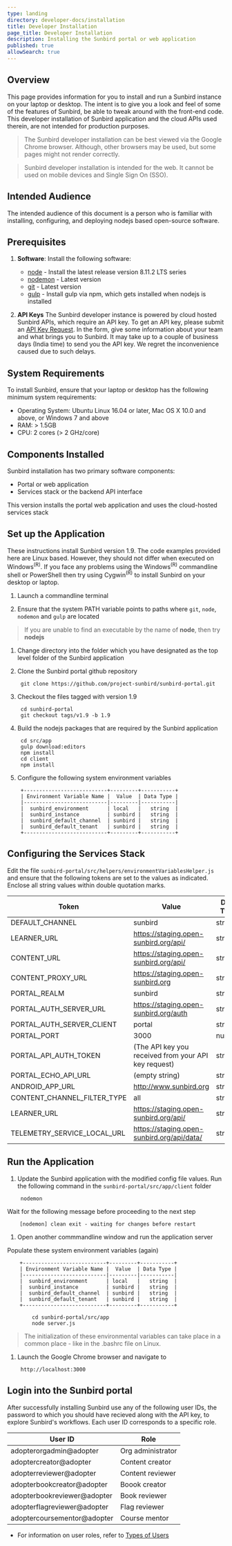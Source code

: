 ```yaml
---
type: landing
directory: developer-docs/installation
title: Developer Installation
page_title: Developer Installation
description: Installing the Sunbird portal or web application
published: true
allowSearch: true
---
```


## Overview

This page provides information for you to install and run a Sunbird instance on your laptop or desktop. The intent is to give you a look and feel of some of the features of Sunbird, be able to tweak around with the front-end code. This developer installation of Sunbird application and the cloud APIs used therein, are not intended for production purposes.

>The Sunbird developer installation can be best viewed via the Google Chrome browser. Although, other browsers may be used, but some pages might not render correctly.

>Sunbird developer installation is intended for the web. It cannot be used on mobile devices and Single Sign On (SSO).  

## Intended Audience

The intended audience of this document is a person who is familiar with installing, configuring, and deploying nodejs based open-source software.

## Prerequisites

1. **Software**: Install the following software: 
   * [node](https://nodejs.org/en/download/) - Install the latest release version 8.11.2 LTS series
   * [nodemon](https://www.npmjs.com/package/nodemon) - Latest version  
   * [git](https://git-scm.com/downloads) - Latest version  
   * [gulp](https://gulpjs.com/) - Install gulp via npm, which gets installed when nodejs is installed

1. **API Keys**
The Sunbird developer instance is powered by cloud hosted Sunbird APIs, which require an API key. To get an API key, please submit an [API Key Request](https://goo.gl/forms/2tRDfLlbJ2IgjWgA2). In the form, give some information about your team and what brings you to Sunbird. It may take up to a couple of business days (India time) to send you the API key. We regret the inconvenience caused due to such delays. 

## System Requirements

To install Sunbird, ensure that your laptop or desktop has the following minimum system requirements:

- Operating System: Ubuntu Linux 16.04 or later, Mac OS X 10.0 and above, or Windows 7 and above
- RAM: > 1.5GB
- CPU: 2 cores (> 2 GHz/core)

## Components Installed

Sunbird installation has two primary software components:
- Portal or web application
- Services stack or the backend API interface

This version installs the portal web application and uses the cloud-hosted services stack

## Set up the Application

These instructions install Sunbird version 1.9. The code examples provided here are Linux based. However, they should not differ when executed on Windows<sup>(R)</sup>. If you face any problems using the Windows<sup>(R)</sup> commandline shell or PowerShell then try using Cygwin<sup>(R)</sup> to install Sunbird on your desktop or laptop.

1. Launch a commandline terminal

1. Ensure that the system PATH variable points to paths where `git`, `node`, `nodemon` and `gulp` are located 
>If you are unable to find an executable by the name of **node**, then try **nodejs**

1. Change directory into the folder which you have designated as the top level folder of the Sunbird application

1. Clone the Sunbird portal github repository

        git clone https://github.com/project-sunbird/sunbird-portal.git

1. Checkout the files tagged with version 1.9

        cd sunbird-portal
        git checkout tags/v1.9 -b 1.9

1. Build the nodejs packages that are required by the Sunbird application

        cd src/app
        gulp download:editors
        npm install
        cd client
        npm install
        
1. Configure the following system environment variables

        +---------------------------+---------+-----------+
        | Environment Variable Name |  Value  | Data Type |
        |---------------------------|---------|-----------|
        |  sunbird_environment      | local   |   string  |
        |  sunbird_instance         | sunbird |   string  |
        |  sunbird_default_channel  | sunbird |   string  |
        |  sunbird_default_tenant   | sunbird |   string  |
        +---------------------------+---------+-----------+


## Configuring the Services Stack

Edit the file `sunbird-portal/src/helpers/environmentVariablesHelper.js` and ensure that the following tokens are set to the values as indicated. Enclose all string values within double quotation marks.

|            Token            |                   Value                              | Data Type |
|-----------------------------|------------------------------------------------------|-----------|
| DEFAULT_CHANNEL             | sunbird                                              | string    |
| LEARNER_URL                 | https://staging.open-sunbird.org/api/                |  string   |
| CONTENT_URL                 | https://staging.open-sunbird.org/api/                |  string   |
| CONTENT_PROXY_URL           | https://staging.open-sunbird.org                     |  string   |
| PORTAL_REALM                | sunbird                                              |  string   |
| PORTAL_AUTH_SERVER_URL      | https://staging.open-sunbird.org/auth                |  string   |
| PORTAL_AUTH_SERVER_CLIENT   | portal                                               |  string   |
| PORTAL_PORT                 | 3000                                                 |  number   |
| PORTAL_API_AUTH_TOKEN       | (The API key you received from your API key request) |  string   |
| PORTAL_ECHO_API_URL         | (empty string)                                       |  string   |
| ANDROID_APP_URL             | http://www.sunbird.org                               |  string   |
| CONTENT_CHANNEL_FILTER_TYPE | all                                                  |  string   |
| LEARNER_URL                 | https://staging.open-sunbird.org/api/                |  string   |
| TELEMETRY_SERVICE_LOCAL_URL | https://staging.open-sunbird.org/api/data/           |  string   |


## Run the Application

1. Update the Sunbird application with the modified config file values. Run the following command in the `sunbird-portal/src/app/client` folder

        nodemon

Wait for the following message before proceeding to the next step 

        [nodemon] clean exit - waiting for changes before restart

1. Open another commmandline window and run the application server

Populate these system environment variables (again)

        +---------------------------+---------+-----------+
        | Environment Variable Name |  Value  | Data Type |
        |---------------------------|---------|-----------|
        |  sunbird_environment      | local   |   string  |
        |  sunbird_instance         | sunbird |   string  |
        |  sunbird_default_channel  | sunbird |   string  |
        |  sunbird_default_tenant   | sunbird |   string  |
        +---------------------------+---------+-----------+

            cd sunbird-portal/src/app
            node server.js

>The initialization of these environmental variables can take place in a common place - like in the .bashrc file on Linux.

1. Launch the Google Chrome browser and navigate to

        http://localhost:3000

## Login into the Sunbird portal

After successfully installing Sunbird use any of the following user IDs, the password to which you should have recieved along with the API key, to explore Sunbird's workflows. Each user ID corresponds to a specific role.

| User ID | Role |  
|---|---|
| adopterorgadmin@adopter | Org administrator | 
| adoptercreator@adopter | Content creator  |  
| adopterreviewer@adopter | Content reviewer |  
| adopterbookcreator@adopter | Boook creator |  
| adopterbookreviewer@adopter | Book reviewer |  
| adopterflagreviewer@adopter | Flag reviewer |  
| adoptercoursementor@adopter | Course mentor |  

* For information on user roles, refer to [Types of Users](features-documentation/userrole)
